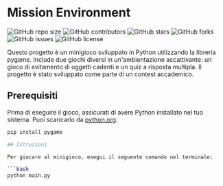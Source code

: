 # Mission Environment

![GitHub repo size](https://img.shields.io/github/repo-size/YourUsername/YourRepo) ![GitHub contributors](https://img.shields.io/github/contributors/YourUsername/YourRepo) ![GitHub stars](https://img.shields.io/github/stars/YourUsername/YourRepo?style=social) ![GitHub forks](https://img.shields.io/github/forks/YourUsername/YourRepo?style=social) ![GitHub issues](https://img.shields.io/github/issues/YourUsername/YourRepo) ![GitHub license](https://img.shields.io/github/license/YourUsername/YourRepo)

Questo progetto è un minigioco sviluppato in Python utilizzando la libreria pygame. Include due giochi diversi in un'ambientazione accattivante: un gioco di evitamento di oggetti cadenti e un quiz a risposta multipla. Il progetto è stato sviluppato come parte di un contest accademico.

## Prerequisiti

Prima di eseguire il gioco, assicurati di avere Python installato nel tuo sistema. Puoi scaricarlo da [python.org](https://www.python.org/).

```bash
pip install pygame

## Istruzioni

Per giocare al minigioco, esegui il seguente comando nel terminale:

```bash
python main.py

